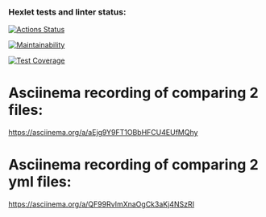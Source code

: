 ### Hexlet tests and linter status:
[![Actions Status](https://github.com/AleksandKrasnyatov/php-project-48/actions/workflows/hexlet-check.yml/badge.svg)](https://github.com/AleksandKrasnyatov/php-project-48/actions)

[![Maintainability](https://api.codeclimate.com/v1/badges/d395aa8351bb0f01c5ef/maintainability)](https://codeclimate.com/github/AleksandKrasnyatov/php-project-48/maintainability)

[![Test Coverage](https://api.codeclimate.com/v1/badges/d395aa8351bb0f01c5ef/test_coverage)](https://codeclimate.com/github/AleksandKrasnyatov/php-project-48/test_coverage)

# Asciinema recording of comparing 2 files:
https://asciinema.org/a/aEjg9Y9FT1OBbHFCU4EUfMQhy

# Asciinema recording of comparing 2 yml files:
https://asciinema.org/a/QF99RvImXnaOgCk3aKj4NSzRI